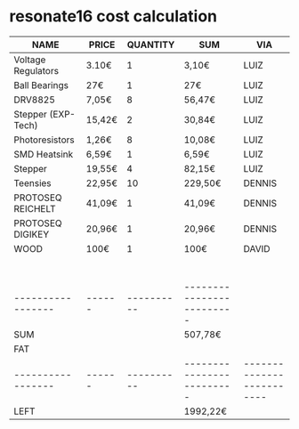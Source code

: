# resonate16 cost calculation





| NAME               | PRICE  | QUANTITY   | SUM                       | VIA                       |
| ------------------ | ------ | ---------- | ------------------------- | ------------------------- |
| Voltage Regulators | 3.10€  | 1          | 3,10€                     | LUIZ                      |
| Ball Bearings      | 27€    | 1          | 27€                       | LUIZ                      |
| DRV8825            | 7,05€  | 8          | 56,47€                    | LUIZ                      |
| Stepper (EXP-Tech) | 15,42€ | 2          | 30,84€                    | LUIZ                      |
| Photoresistors     | 1,26€  | 8          | 10,08€                    | LUIZ                      |
| SMD Heatsink       | 6,59€  | 1          | 6,59€                     | LUIZ                      |
| Stepper            | 19,55€ | 4          | 82,15€                    | LUIZ                      |
| Teensies           | 22,95€ | 10         | 229,50€                   | DENNIS                    |
| PROTOSEQ REICHELT  | 41,09€ | 1          | 41,09€                    | DENNIS                    |
| PROTOSEQ DIGIKEY   | 20,96€ | 1          | 20,96€                    | DENNIS                    |
| WOOD               | 100€   | 1          | 100€                      | DAVID                     |
|                    |        |            |                           |                           |
|                    |        |            |                           |                           |
|                    |        |            |                           |                           |
|                    |        |            |                           |                           |
|                    |        |            |                           |                           |
|                    |        |            |                           |                           |
|                    |        |            |                           |                           |
| -----------------  | ------ | ---------- | ------------------------- |                           |
| SUM                |        |            | 507,78€                   |                           |
| FAT                |        |            |                           |                           |
| -----------------  | ------ | ---------- | ------------------------- | ------------------------- |
| LEFT               |        |            | 1992,22€                   |                           |


